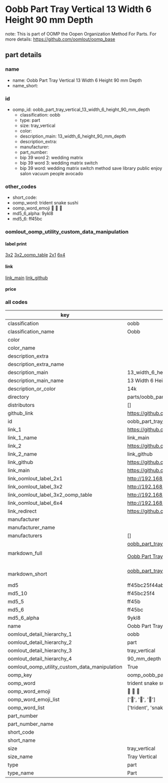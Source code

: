 # Oobb Part Tray Vertical 13 Width 6 Height 90 mm Depth  

note: This is part of OOMP the Oopen Organization Method For Parts. For more details: https://github.com/oomlout/oomp_base

##  part details
  







### name
* name: Oobb Part Tray Vertical 13 Width 6 Height 90 mm Depth
* name_short: 
### id
* oomp_id: oobb_part_tray_vertical_13_width_6_height_90_mm_depth
  * classification: oobb
  * type: part
  * size: tray_vertical
  * color: 
  * description_main: 13_width_6_height_90_mm_depth
  * description_extra: 
  * manufacturer: 
  * part_number: 
  * bip 39 word 2: wedding matrix
  * bip 39 word 3: wedding matrix switch
  * bip 39 word: wedding matrix switch method save library public enjoy salon vacuum people avocado

### other_codes
* short_code: 
* oomp_word: trident snake sushi
* oomp_word_emoji :trident: :snake: :sushi:
* md5_6_alpha: 9ykl8
* md5_6: ff45bc






### oomlout_oomp_utility_custom_data_manipulation
#### label print
[3x2](http://192.168.1.245:1112/?label=oomp%209ykl8)
[3x2_oomp_table](http://192.168.1.108:1112/?label=oomp%209ykl8)
[2x1](http://192.168.1.242:1112/?label=oomp%209ykl8)
[6x4](http://192.168.1.55:1112/?label=oomp%209ykl8)    

#### link

[link_main](https://github.com/oomlout/oomlout_oomp_version_1_messy/tree/main/parts/oobb_part_tray_vertical_13_width_6_height_90_mm_depth) [link_github](https://github.com/oomlout/oomlout_oomp_version_1_messy/tree/main/parts/oobb_part_tray_vertical_13_width_6_height_90_mm_depth)                             

#### price







### all codes 
| key | value |  
| --- | --- |  
| classification | oobb |  
| classification_name | Oobb |  
| color |  |  
| color_name |  |  
| description_extra |  |  
| description_extra_name |  |  
| description_main | 13_width_6_height_90_mm_depth |  
| description_main_name | 13 Width 6 Height 90 mm Depth |  
| description_or_color | 14k |  
| directory | parts/oobb_part_tray_vertical_13_width_6_height_90_mm_depth |  
| distributors | [] |  
| github_link | https://github.com/oomlout/oomlout_oomp_part_src/tree/main/parts/oobb_part_tray_vertical_13_width_6_height_90_mm_depth |  
| id | oobb_part_tray_vertical_13_width_6_height_90_mm_depth |  
| link_1 | https://github.com/oomlout/oomlout_oomp_version_1_messy/tree/main/parts/oobb_part_tray_vertical_13_width_6_height_90_mm_depth |  
| link_1_name | link_main |  
| link_2 | https://github.com/oomlout/oomlout_oomp_version_1_messy/tree/main/parts/oobb_part_tray_vertical_13_width_6_height_90_mm_depth |  
| link_2_name | link_github |  
| link_github | https://github.com/oomlout/oomlout_oomp_version_1_messy/tree/main/parts/oobb_part_tray_vertical_13_width_6_height_90_mm_depth |  
| link_main | https://github.com/oomlout/oomlout_oomp_version_1_messy/tree/main/parts/oobb_part_tray_vertical_13_width_6_height_90_mm_depth |  
| link_oomlout_label_2x1 | http://192.168.1.242:1112/?label=oomp%209ykl8 |  
| link_oomlout_label_3x2 | http://192.168.1.245:1112/?label=oomp%209ykl8 |  
| link_oomlout_label_3x2_oomp_table | http://192.168.1.108:1112/?label=oomp%209ykl8 |  
| link_oomlout_label_6x4 | http://192.168.1.55:1112/?label=oomp%209ykl8 |  
| link_redirect | https://github.com/oomlout/oomlout_oomp_version_1_messy/tree/main/parts/oobb_part_tray_vertical_13_width_6_height_90_mm_depth |  
| manufacturer |  |  
| manufacturer_name |  |  
| manufacturers | [] |  
| markdown_full | [oobb_part_tray_vertical_13_width_6_height_90_mm_depth](none)<br>[](none)<br>[Oobb Part Tray Vertical 13 Width 6 Height 90 Mm Depth](none)<br><br> |  
| markdown_short | [oobb_part_tray_vertical_13_width_6_height_90_mm_depth](none)<br><br> |  
| md5 | ff45bc25f44ab5a2045fe8c3b8624fc7 |  
| md5_10 | ff45bc25f4 |  
| md5_5 | ff45b |  
| md5_6 | ff45bc |  
| md5_6_alpha | 9ykl8 |  
| name | Oobb Part Tray Vertical 13 Width 6 Height 90 mm Depth |  
| oomlout_detail_hierarchy_1 | oobb |  
| oomlout_detail_hierarchy_2 | part |  
| oomlout_detail_hierarchy_3 | tray_vertical |  
| oomlout_detail_hierarchy_4 | 90_mm_depth |  
| oomlout_oomp_utility_custom_data_manipulation | True |  
| oomp_key | oomp_oobb_part_tray_vertical_13_width_6_height_90_mm_depth |  
| oomp_word | trident snake sushi |  
| oomp_word_emoji | :trident: :snake: :sushi: |  
| oomp_word_emoji_list | [':trident:', ':snake:', ':sushi:'] |  
| oomp_word_list | ['trident', 'snake', 'sushi'] |  
| part_number |  |  
| part_number_name |  |  
| short_code |  |  
| short_name |  |  
| size | tray_vertical |  
| size_name | Tray Vertical |  
| type | part |  
| type_name | Part |  
